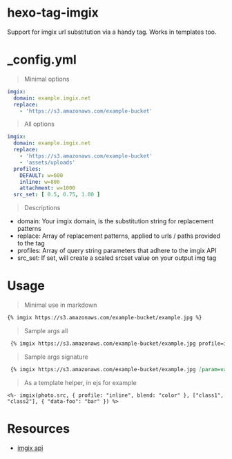 # hexo-tag-imgix
Support for imgix url substitution via a handy tag. Works in templates too.

# _config.yml

> Minimal options

```yaml
imgix:
  domain: example.imgix.net
  replace:
    - 'https://s3.amazonaws.com/example-bucket'
```

> All options

```yaml
imgix:
  domain: example.imgix.net
  replace:
    - 'https://s3.amazonaws.com/example-bucket'
    - 'assets/uploads'
  profiles:
    DEFAULT: w=600
    inline: w=800
    attachment: w=1000
  src_set: [ 0.5, 0.75, 1.00 ]
```

> Descriptions

* domain: Your imgix domain, is the substitution string for replacement patterns
* replace: Array of replacement patterns, applied to urls / paths provided to the tag
* profiles: Array of query string parameters that adhere to the imgix API
* src_set: If set, will create a scaled srcset value on your output img tag

# Usage

> Minimal use in markdown

```md
{% imgix https://s3.amazonaws.com/example-bucket/example.jpg %}
```

> Sample args all

```md
 {% imgix https://s3.amazonaws.com/example-bucket/example.jpg profile=inline,blend=color inline-image,color data-foo=bar %}
 ```

 > Sample args signature

```md
 {% imgix https://s3.amazonaws.com/example-bucket/example.jpg [param=value,param2=value] [class1,class2,classN] [attr=value,attr=value] %}
 ```

 > As a template helper, in ejs for example

 ```ejs
<%- imgix(photo.src, { profile: "inline", blend: "color" }, ["class1", "class2"], { "data-foo": "bar" }) %>
 ```

# Resources

* [imgix api](https://www.imgix.com/docs/reference)
